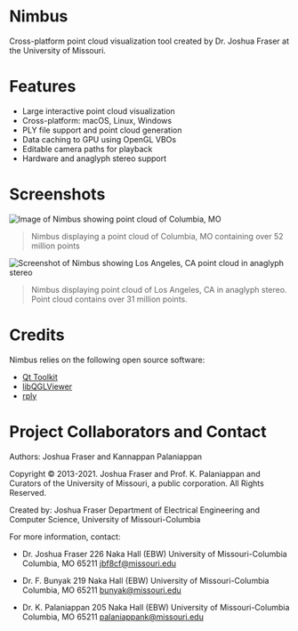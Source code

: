# Nimbus

Cross-platform point cloud visualization tool created by Dr. Joshua Fraser at the University of Missouri.

# Features

- Large interactive point cloud visualization
- Cross-platform: macOS, Linux, Windows
- PLY file support and point cloud generation
- Data caching to GPU using OpenGL VBOs
- Editable camera paths for playback
- Hardware and anaglyph stereo support
<!-- ![Available panels](https://user-images.githubusercontent.com/69218608/106373162-5b8bac80-633c-11eb-814c-443d74bc664f.png) -->

# Screenshots

![Image of Nimbus showing point cloud of Columbia, MO](http://meru.cs.missouri.edu/~jbf8cf/github/assets/nimbus/images/Nimbus-Columbia-small.png)
> Nimbus displaying a point cloud of Columbia, MO containing over 52 million points

![Screenshot of Nimbus showing Los Angeles, CA point cloud in anaglyph stereo](http://meru.cs.missouri.edu/~jbf8cf/github/assets/nimbus/images/Nimbus-LA-Stereo-small.png)
> Nimbus displaying point cloud of Los Angeles, CA in anaglyph stereo.  Point cloud contains over 31 million points.

# Credits

Nimbus relies on the following open source software:

- [Qt Toolkit](www.qt.io)
- [libQGLViewer](http://libqglviewer.com)
- [rply](http://w3.impa.br/~diego/software/rply/)

# Project Collaborators and Contact

Authors: Joshua Fraser and Kannappan Palaniappan

Copyright © 2013-2021. Joshua Fraser and Prof. K. Palaniappan and Curators of the University of Missouri, a public corporation. All Rights Reserved.

Created by: Joshua Fraser
Department of Electrical Engineering and Computer Science,
University of Missouri-Columbia

For more information, contact:

- Dr. Joshua Fraser
226 Naka Hall (EBW)
University of Missouri-Columbia
Columbia, MO 65211
jbf8cf@missouri.edu

- Dr. F. Bunyak
219 Naka Hall (EBW)
University of Missouri-Columbia
Columbia, MO 65211
bunyak@missouri.edu

- Dr. K. Palaniappan
205 Naka Hall (EBW)
University of Missouri-Columbia
Columbia, MO 65211
palaniappank@missouri.edu